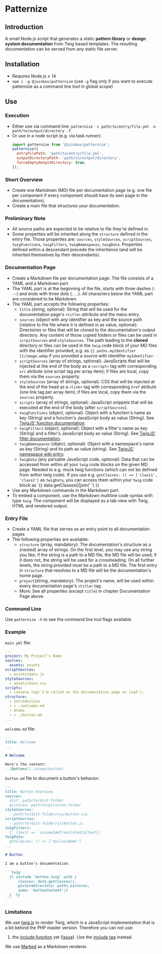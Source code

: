 # Patternize


## Introduction

A small Node.js script that generates a static **pattern library** or **design system documentation**
from Twig based templates. The resulting documentation can be served from any static file server.


## Installation
- Requires Node.js ≥ 14
- `npm i -g @joinbox/patternize` (use `-g` flag only if you want to execute patternize as a 
  command line tool in global scope)


## Use

### Execution

- Either use via command line: `patternize -i path/to/entry/file.yml -o path/to/output/directory -f`
- Or use in a node script (e.g. via task runner): 
  ```javascript
  import patternize from '@joinbox/patternize';
  patternize({
    entryFilePath: 'path/to/entry/file.yml',
    outputDirectoryPath: 'path/to/output/directory',
    forceEmptyOutputDirectory: true,
  });
  ```

### Short Overview
- Create one Markdown (MD) file per documentation page (e.g. one file per component if every
component should have its own page in the documentation).
- Create a main file that structures your documentation.

### Preliminary Note
- All source paths are expected to be relative to file they're defined in.
- Some properties will be inherited along the `structure` defined in the entry file. Those
  properties are: `sources`, `styleSources`, `scriptSources`, `twigFunctions`, `twigFilters`,
  `twigNamespaces`, `twigData`.
  Properties defined within a descendant precede the inheritance (and will be inherited themselves
  by their descendants).

### Documentation Page
- Create a Markdown file per documentation page. The file consists of a YAML and a Markdown part.
- The YAML part is at the beginning of the file, starts with three dashes (`---`) and ends with
three dots (`...`). All characters below the YAML part are considered to be Markdown.
- The YAML part accepts the following properties:
    - `title` (string, optional): String that will be used for the documentation page's `<title>`
      attribute and the menu entry.
    - `sources` (object with any identifier as key and the source path [relative to the file where
      it is defined in as value, optional): Directories or files that will
      be cloned to the documentation's output directory. Any content of those copied folders or
      files can be used in `scrpitSources` and `styleSources`. The path leading to the **cloned**
      directory or files can be used in the `twig` code block of your MD files with the identifier
      provided, e.g. as `{{ paths.myIdentifier }}/image.webp` if you provided a source with
      identifier `myIdentifier`.
    - `scriptSources` (array of strings, optional): JavaScripts that will be injected at the end of
      the body as a `<script>` tag with corresponding `src` atribute (one script tag per array
      item); if files are local, copy them via the `sources` property.
    - `styleSources` (array of strings, optional): CSS that will be injected at the end of the
      head as a `<link>` tag with corresponding `href` atribute (one link tag per array item); if
      files are local, copy them via the `sources` property.
    - `scripts` (array of strings, optional): JavaScript snippets that will be executed at the
      end of the body (after `scriptSources`).
    - `twigFunctions` (object, optional): Object with a function's name as key (String) and
      a function's JavaScript body as value (String). See
      [TwigJS' function documentation](http://jmsyst.com/libs/twig.js/master/functions).
    - `twigFilters` (object, optional): Object with a filter's name as key (String) and
      a filter's JavaScript body as value (String). See
      [TwigJS' filter documentation](http://jmsyst.com/libs/twig.js/master/filters).
    - `twigNamespaces` (object, optional): Object with a namespace's name as key (String) and
      its path as value (string). See
      [TwigJS' namespace wiki entry](https://github.com/twigjs/twig.js/wiki#user-content-namespaces).
    - `twigData` (any parsable JavaScript code, optional): Data that can be accessed from within
      all your `twig` code blocks on the given MD page. Needed to e.g. mock twig functions
      (which can not be defined from within twig code). If you use e.g.
      `getClasses: () => ['class1', 'class2']` as `twigData`, you can access them within your
      `twig` code block as `{{ data.getClasses()|join(' ') }}
- Use any Markdown commands in the Markdown part.
- To embed a component, use the Markdown multiline code syntax with type `twig`. The component will
  be displayed as a tab view with Twig, HTML and rendered output.

### Entry File
- Create a YAML file that serves as an entry point to all documentation pages
- The following properties are available:
    - `structure` (array, mandatory): The documentation's structure as a (nested) array of strings.
      On the first level, you may use any string you like; if the string is a path to a MD file,
      the MD file will be used; if it does not, the string will be used for a crossheading. On all
      further levels, the string provided must be a path to a MD file. The first entry in
      `structure` that resolves to a MD file will be the documentation's home page.
    - `project`(string, mandatory): The project's name, will be used within every documentation
      page's `<title>` tag.
    - More: See all properties (except `title`) in chapter Documentation Page above.

### Command Line
Use `patternize -h` to see the command line tool flags available.

### Example
`main.yml` file:

```yaml
---
project: My Project's Name
sources:
  assets: assets
scriptSources:
  - assets/main.js
styleSources:
  - assets/main.css
scripts:
  - console.log('I'm called on the documentation page on load');
structure:
  - Introduction
  - - ./welcome.md
  - Atoms
  - - ./button.md
...
```

`welcome.md` file:
~~~markdown
---
title: Welcome
...

# Welcome

Here's the content:
- [Buttons](./atoms/button)
~~~


`button.md` file to document a button's behavior: 
~~~markdown
---
title: Button Overview
sources:
  dist: path/to/dist-folder
  pictures: path/to/pictures-folder
styleSources:
  - path/to/dist-folder/css/button.css
scriptSources:
  - path/to/dist-folder/js/button.js
twigFilters:
  t: (text) => `assumeIAmTranslated(${text})`
twigData:
  getClasses: () => ['myClassName']
...

# Button

I am a button's documentation.

```twig
  {% include 'button.twig' with {
      classes: data.getClasses(),
      pictureDirectory: paths.pictures,
      name: 'buttonContent'|t
  }  %}
```
~~~


### Limitations
We use [twig.js](https://github.com/twigjs/twig.js/wiki) to render Twig, which is a JavaScript
implementation that is a bit behind the PHP master version. Therefore you can not use:
1. the [include function](https://twig.symfony.com/doc/2.x/functions/include.html) yet
([Issue](https://github.com/twigjs/twig.js/issues/392)). Use the
[include tag](https://twig.symfony.com/doc/3.x/tags/import.html) instead.

We use [Marked](https://github.com/markedjs/marked) as a Markdown renderer.